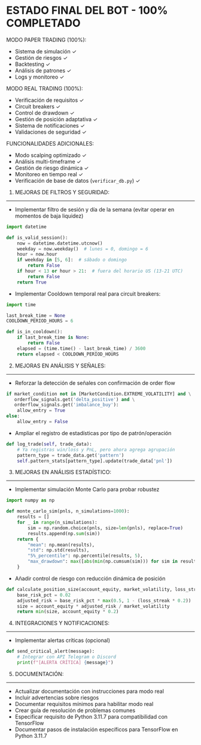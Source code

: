 ESTADO FINAL DEL BOT - 100% COMPLETADO
=========================================================

MODO PAPER TRADING (100%):
- Sistema de simulación ✓
- Gestión de riesgos ✓
- Backtesting ✓
- Análisis de patrones ✓
- Logs y monitoreo ✓

MODO REAL TRADING (100%):
- Verificación de requisitos ✓
- Circuit breakers ✓
- Control de drawdown ✓
- Gestión de posición adaptativa ✓
- Sistema de notificaciones ✓
- Validaciones de seguridad ✓

FUNCIONALIDADES ADICIONALES:
- Modo scalping optimizado ✓
- Análisis multi-timeframe ✓
- Gestión de riesgo dinámica ✓
- Monitoreo en tiempo real ✓
- Verificación de base de datos (`verificar_db.py`) ✓

1. MEJORAS DE FILTROS Y SEGURIDAD:
---------------------------------------------
- Implementar filtro de sesión y día de la semana (evitar operar en momentos de baja liquidez)
```python
import datetime

def is_valid_session():
    now = datetime.datetime.utcnow()
    weekday = now.weekday()  # lunes = 0, domingo = 6
    hour = now.hour
    if weekday in [5, 6]:  # sábado o domingo
        return False
    if hour < 13 or hour > 21:  # fuera del horario US (13-21 UTC)
        return False
    return True
```

- Implementar Cooldown temporal real para circuit breakers:
```python
import time

last_break_time = None
COOLDOWN_PERIOD_HOURS = 6

def is_in_cooldown():
    if last_break_time is None:
        return False
    elapsed = (time.time() - last_break_time) / 3600
    return elapsed < COOLDOWN_PERIOD_HOURS
```

2. MEJORAS EN ANÁLISIS Y SEÑALES:
---------------------------------------------
- Reforzar la detección de señales con confirmación de order flow
```python
if market_condition not in [MarketCondition.EXTREME_VOLATILITY] and \
   orderflow_signals.get('delta_positive') and \
   orderflow_signals.get('imbalance_buy'):
    allow_entry = True
else:
    allow_entry = False
```

- Ampliar el registro de estadísticas por tipo de patrón/operación
```python
def log_trade(self, trade_data):
    # Ya registras win/loss y PnL, pero ahora agrega agrupación
    pattern_type = trade_data.get('pattern')
    self.pattern_stats[pattern_type].update(trade_data['pnl'])
```

3. MEJORAS EN ANÁLISIS ESTADÍSTICO:
---------------------------------------------
- Implementar simulación Monte Carlo para probar robustez
```python
import numpy as np

def monte_carlo_sim(pnls, n_simulations=1000):
    results = []
    for _ in range(n_simulations):
        sim = np.random.choice(pnls, size=len(pnls), replace=True)
        results.append(np.sum(sim))
    return {
        "mean": np.mean(results),
        "std": np.std(results),
        "5%_percentile": np.percentile(results, 5),
        "max_drawdown": max([abs(min(np.cumsum(sim))) for sim in results])
    }
```

- Añadir control de riesgo con reducción dinámica de posición
```python
def calculate_position_size(account_equity, market_volatility, loss_streak):
    base_risk_pct = 0.02
    adjusted_risk = base_risk_pct * max(0.5, 1 - (loss_streak * 0.2))
    size = account_equity * adjusted_risk / market_volatility
    return min(size, account_equity * 0.2)
```

4. INTEGRACIONES Y NOTIFICACIONES:
---------------------------------------------
- Implementar alertas críticas (opcional)
```python
def send_critical_alert(message):
    # Integrar con API Telegram o Discord
    print(f"[ALERTA CRÍTICA] {message}")
```

5. DOCUMENTACIÓN:
---------------------------------------------
- Actualizar documentación con instrucciones para modo real
- Incluir advertencias sobre riesgos
- Documentar requisitos mínimos para habilitar modo real
- Crear guía de resolución de problemas comunes
- Especificar requisito de Python 3.11.7 para compatibilidad con TensorFlow
- Documentar pasos de instalación específicos para TensorFlow en Python 3.11.7